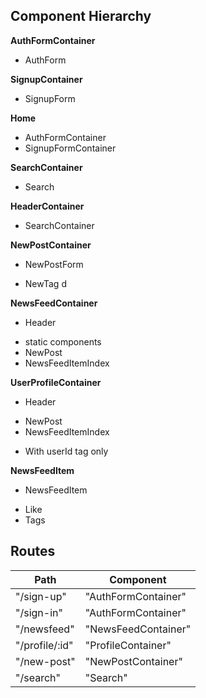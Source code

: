 ## Component Hierarchy

**AuthFormContainer**
 - AuthForm

**SignupContainer**
 - SignupForm

 **Home**
 - AuthFormContainer
 - SignupFormContainer

**SearchContainer**
 - Search

**HeaderContainer**
 - SearchContainer

**NewPostContainer**
 - NewPostForm
  + NewTag d

**NewsFeedContainer**
 - Header
  + static components
  + NewPost
  + NewsFeedItemIndex

**UserProfileContainer**
 - Header
  + NewPost
  + NewsFeedItemIndex
   - With userId tag only

**NewsFeedItem**
 - NewsFeedItem
  + Like
  + Tags



## Routes

|Path                  | Component           |
|----------------------|---------------------|
| "/sign-up"           | "AuthFormContainer" |
| "/sign-in"           | "AuthFormContainer" |
| "/newsfeed"          | "NewsFeedContainer" |
| "/profile/:id"       | "ProfileContainer"  |
| "/new-post"          | "NewPostContainer"  |
| "/search"            | "Search"            |

